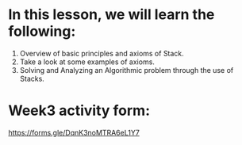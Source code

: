 # In this lesson, we will learn the following:

1) Overview of basic principles and axioms of Stack.
2) Take a look at some examples of axioms.
3) Solving and Analyzing an Algorithmic problem through the use of Stacks.

# Week3 activity form:
https://forms.gle/DqnK3noMTRA6eL1Y7






